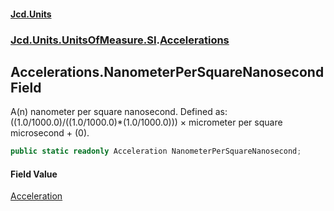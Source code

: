 #### [Jcd.Units](index.md 'index')
### [Jcd.Units.UnitsOfMeasure.SI](Jcd.Units.UnitsOfMeasure.SI.md 'Jcd.Units.UnitsOfMeasure.SI').[Accelerations](Accelerations.md 'Jcd.Units.UnitsOfMeasure.SI.Accelerations')

## Accelerations.NanometerPerSquareNanosecond Field

A(n) nanometer per square nanosecond. Defined as: ((1.0/1000.0)/((1.0/1000.0)*(1.0/1000.0))) × micrometer per square microsecond + (0).

```csharp
public static readonly Acceleration NanometerPerSquareNanosecond;
```

#### Field Value
[Acceleration](Acceleration.md 'Jcd.Units.UnitTypes.Acceleration')